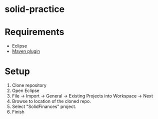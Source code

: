 # solid-practice

# Requirements
- Eclipse
- [Maven plugin](https://stackoverflow.com/questions/8620127/maven-in-eclipse-step-by-step-installation)

# Setup 
1. Clone repository
2. Open Eclipse
3. File -> Import -> General -> Existing Projects into Workspace -> Next
4. Browse to location of the cloned repo. 
5. Select "SolidFinances" project.
6. Finish